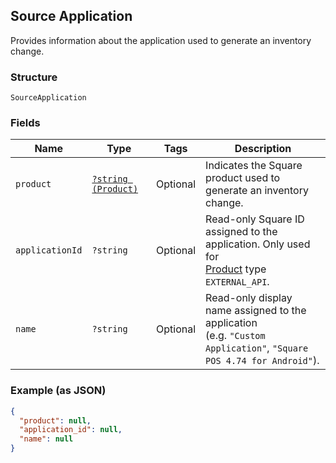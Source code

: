 ## Source Application

Provides information about the application used to generate an inventory
change.

### Structure

`SourceApplication`

### Fields

| Name | Type | Tags | Description |
|  --- | --- | --- | --- |
| `product` | [`?string (Product)`](/doc/models/product.md) | Optional | Indicates the Square product used to generate an inventory change. |
| `applicationId` | `?string` | Optional | Read-only Square ID assigned to the application. Only used for<br>[Product](#type-product) type `EXTERNAL_API`. |
| `name` | `?string` | Optional | Read-only display name assigned to the application<br>(e.g. `"Custom Application"`, `"Square POS 4.74 for Android"`). |

### Example (as JSON)

```json
{
  "product": null,
  "application_id": null,
  "name": null
}
```


